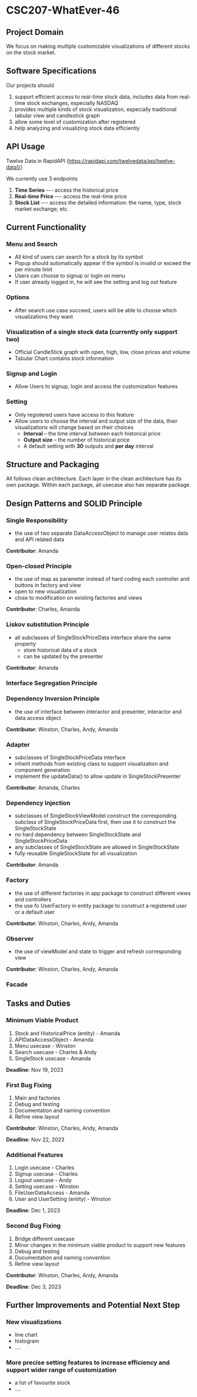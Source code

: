 # CSC207-WhatEver-46

## Project Domain
We focus on making multiple customizable visualizations of different stocks on the stock market.

## Software Specifications
Our projects should  
1. support efficient access to real-time stock data, includes data from real-time stock exchanges, especially NASDAQ
2. provides multiple kinds of stock visualization, especially traditional tabular view and candlestick graph
3. allow some level of customization after registered
4. help analyzing and visualizing stock data efficiently

## API Usage
Twelve Data in RapidAPI (https://rapidapi.com/twelvedata/api/twelve-data1/)

We currently use 3 endpoints
1. **Time Series** --- access the historical price
2. **Real-time Price** --- access the real-time price
3. **Stock List** --- access the detailed information: the name, type, stock market exchange, etc.

## Current Functionality
### Menu and Search
   * All kind of users can search for a stock by its symbol
   * Popup should automatically appear if the symbol is invalid or exceed the per minute limit
   * Users can choose to signup or login on menu
   * If user already logged in, he will see the setting and log out feature

### Options
   * After search use case succeed, users will be able to choose which visualizations they want

### Visualization of a single stock data (currently only support two)
   * Official CandleStick graph with open, high, low, close prices and volume
   * Tabular Chart contains stock information

### Signup and Login
   * Allow Users to signup, login and access the customization features

### Setting
   * Only registered users have access to this feature
   * Allow users to choose the interval and output size of the data, their visualizations will change based on their choices
     * **Interval** – the time interval between each historical price
     * **Output size** – the number of historical price 
     * A default setting with **30** outputs and **per day** interval

## Structure and Packaging
All follows clean architecture. Each layer in the clean architecture has its own package. Within each package, all usecase also has separate package.

## Design Patterns and SOLID Principle
### Single Responsibility
* the use of two separate DataAccessObject to manage user relates data and API related data

**Contributor**: Amanda

### Open-closed Principle
* the use of map as parameter instead of hard coding each controller and buttons in factory and view
* open to new visualization
* close to modification on existing factories and views

**Contributor**: Charles, Amanda

### Liskov substitution Principle
* all subclasses of SingleStockPriceData interface share the same property
    * store historical data of a stock
    * can be updated by the presenter

**Contributor**: Amanda

### Interface Segregation Principle

### Dependency Inversion Principle
* the use of interface between interactor and presenter, interactor and data access object

**Contributor**: Winston, Charles, Andy, Amanda

### Adapter
* subclasses of SingleStockPriceData interface
* inherit methods from existing class to support visualization and component generation
* implement the updateData() to allow update in SingleStockPresenter

**Contributor**: Amanda, Charles

### Dependency Injection
* subclasses of SingleStockViewModel construct the corresponding subclass of SingleStockPriceData first, then use it to construct the SingleStockState
* no hard dependency between SingleStockState and SingleStockPriceData
* any subclasses of SingleStockState are allowed in SingleStockState
* fully reusable SingleStockState for all visualization

**Contributor**: Amanda

### Factory
* the use of different factories in app package to construct different views and controllers
* the use fo UserFactory in entity package to construct a registered user or a default user

**Contributor**: Winston, Charles, Andy, Amanda

### Observer
* the use of viewModel and state to trigger and refresh corresponding view

**Contributor**: Winston, Charles, Andy, Amanda

### Facade

## Tasks and Duties
### Minimum Viable Product
1. Stock and HistoricalPrice (entity) - Amanda
2. APIDataAccessObject - Amanda
3. Menu usecase - Winston
4. Search usecase - Charles & Andy
5. SingleStock usecase - Amanda

**Deadline**: Nov 19, 2023 

### First Bug Fixing
1. Main and factories
2. Debug and testing
3. Documentation and naming convention 
4. Refine view layout

**Contributor**: Winston, Charles, Andy, Amanda

**Deadline**: Nov 22, 2023

### Additional Features
1. Login usecase - Charles
2. Signup usecase - Charles
3. Logout usecase - Andy
4. Setting usecase - Winston
5. FileUserDataAccess - Amanda
6. User and UserSetting (entity) - Winston

**Deadline**: Dec 1, 2023

### Second Bug Fixing
1. Bridge different usecase
2. Minor changes in the minimum viable product to support new features
3. Debug and testing
4. Documentation and naming convention
5. Refine view layout

**Contributor**: Winston, Charles, Andy, Amanda

**Deadline**: Dec 3, 2023

## Further Improvements and Potential Next Step
### New visualizations
  * line chart
  * histogram
  * ....
### More precise setting features to increase efficiency and support wider range of customization
  * a list of favourite stock
  * ....

  
